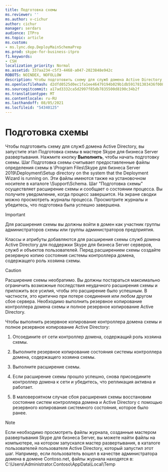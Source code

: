 ```yaml
---
title: Подготовка схемы
ms.reviewer: ''
ms.author: v-cichur
author: cichur
manager: serdars
audience: ITPro
ms.topic: article
ms.custom:
- ms.lync.dep.DeployMainSchemaPrep
ms.prod: skype-for-business-itpro
f1.keywords:
- CSH
localization_priority: Normal
ms.assetid: 337aa234-c5f3-4468-a047-2023848e942c
ROBOTS: NOINDEX, NOFOLLOW
description: Чтобы подготовить схему для служб домена Active Directory, вы запустите этап Подготовка схемы в мастере Skype для бизнеса Server развертывания. Нажмите кнопку Выполнить, чтобы начать подготовку схемы.
ms.openlocfilehash: d2dfd0525d0ec1fa1ee46479194b029b1db591781303436f008ed5d3900f01be
ms.sourcegitcommit: a17ad3332ca5d2997f85db7835500d8190c34b2f
ms.translationtype: MT
ms.contentlocale: ru-RU
ms.lasthandoff: 08/05/2021
ms.locfileid: "54340125"
---
```

# <a name="prepare-schema"></a>Подготовка схемы
 
Чтобы подготовить схему для служб домена Active Directory, вы запустите этап Подготовка схемы в мастере Skype для бизнеса Server развертывания. Нажмите кнопку **Выполнить**, чтобы начать подготовку схемы. Шаг Подготовка схемы считывает предоставленные файлы определения схемы в \Program Files\Skype для бизнеса Server 2019\Deployment\Setup directory on the system that the Deployment Wizard is running on. Эти файлы имеются также на установочном носителе в каталоге \Support\Schema. Шаг "Подготовка схемы" осуществляет расширение схемы и сообщает о состоянии процесса. Вы получите уведомление, когда процесс завершится. На экране сводки можно просмотреть журналы процесса. Просмотрите журналы и убедитесь, что подготовка была успешно завершена.
  
> [!IMPORTANT]
> Для расширения схемы вы должны войти в домен как участник группы администраторов схемы или группы администраторов предприятия. 
  
Классы и атрибуты добавляются для расширения схемы служб домена Active Directory для поддержки Skype для бизнеса Server серверов, служб и объектов пользователей. Перед расширением схемы создайте резервную копию состояния системы контроллера домена, содержащего роль хозяина схемы. 
  
> [!CAUTION]
> Расширение схемы необратимо. Вы должны постараться максимально ограничить возможные последствия неудачного расширения схемы и приложить все усилия, чтобы это расширение было успешным. В частности, это критично при потере соединения или любом другом сбое сервера. Необходимо выполнить резервное копирование контроллера домена схемы и полное резервное копирование Active Directory. 
  
Чтобы выполнить резервное копирование контроллера домена схемы и полное резервное копирование Active Directory:
  
1. Отсоедините от сети контроллер домена, содержащий роль хозяина схемы.
    
2. Выполните резервное копирование состояния системы контроллера домена, содержащего хозяина схемы.
    
3. Выполните расширение схемы.
    
4. Если расширение схемы прошло успешно, снова присоедините контроллер домена к сети и убедитесь, что репликация активна и работает.
    
5. В маловероятном случае сбоя расширения схемы восстановим состояние систем контроллера домена и Active Directory с помощью резервного копирования системного состояния, которое было ранее.
    
> [!NOTE]
> Если необходимо просмотреть файлы журнала, созданные мастером развертывания Skype для бизнеса Server, вы можете найти файлы на компьютере, на котором запускался мастер развертывания, в каталоге пользователей пользователя Active Directory, который запустил этот шаг. Например, если пользователь вошел в качестве администратора домена в домене Contoso.net, файлы журнала находятся в: C:\Users\Administrator.Contoso\AppData\Local\Temp 
  

